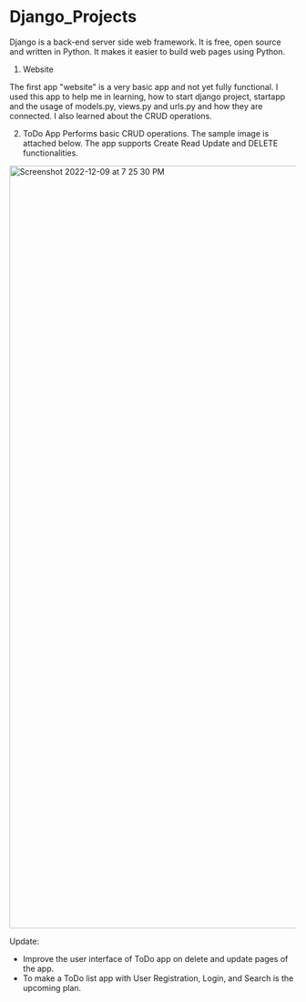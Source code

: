 # Django_Projects

Django is a back-end server side web framework. It is free, open source and written in Python. It makes it easier to build web pages using Python.


1. Website

The first app "website" is a very basic app and not yet fully functional. I used this app to help me in learning, how to start django project, startapp and
the usage of models.py, views.py and urls.py and how they are connected. I also learned about the CRUD operations.


2. ToDo App
 Performs basic CRUD operations. The sample image is attached below. The app supports Create Read Update and DELETE functionalities.
 
 <img width="1341" alt="Screenshot 2022-12-09 at 7 25 30 PM" src="https://user-images.githubusercontent.com/52539396/206723268-acf1c4f1-e0dd-48ed-ae15-86f4406dcfed.png">

Update:
- Improve the user interface of ToDo app on delete and update pages of the app.
- To make a  ToDo list app with User Registration, Login, and Search is the upcoming plan.
